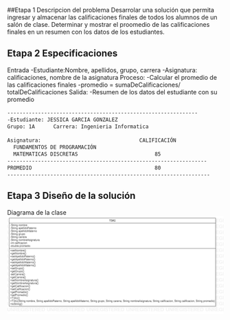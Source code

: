 ##Etapa 1 Descripcion del problema
Desarrolar una solución que permita ingresar y almacenar las calificaciones finales de todos los alumnos de un salón de clase. 
Determinar y mostrar el proomedio de las calificaciones finales en un resumen con los datos de los estudiantes.


## Etapa 2 Especificaciones 
Entrada
  -Estudiante:Nombre, apellidos, grupo, carrera 
  -Asignatura: calificaciones, nombre de la asignatura 
Proceso:
  -Calcular el promedio de las calificaciones finales 
  -promedio = sumaDeCalificaciones/ totalDeCalificaciones
Salida:
  -Resumen de los datos del estudiante con su promedio 
  ~~~
  --------------------------------------------------------------
  -Estudiante: JESSICA GARCIA GONZALEZ 
  Grupo: 1A      Carrera: Ingenieria Informatica 
  
  Asignatura:                                CALIFICACIÓN 
    FUNDAMENTOS DE PROGRAMACIÓN                  
    MATEMATICAS DISCRETAS                         85
  -----------------------------------------------------------------
  PROMEDIO                                        80
  ------------------------------------------------------------------
  
  ~~~
## Etapa 3 Diseño de la solución
Diagrama de la clase 
![](https://github.com/garciaamonet/Clases/blob/main/T3A1.png)

